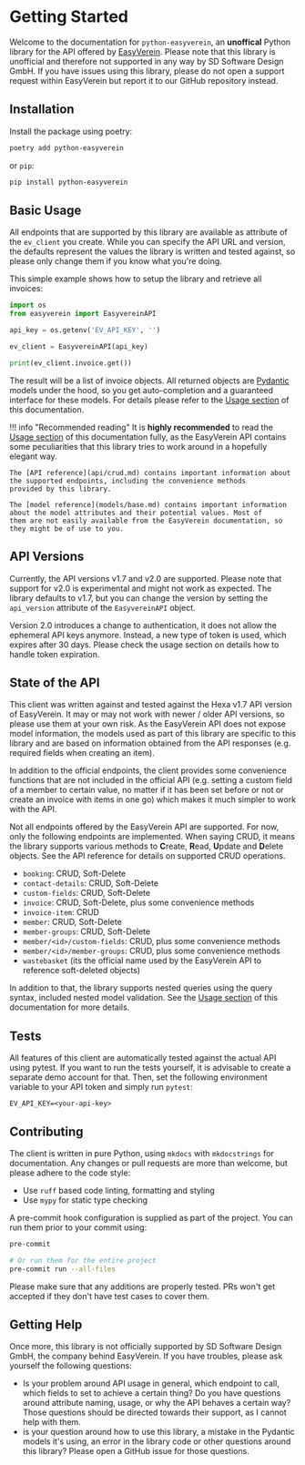 # Getting Started

Welcome to the documentation for `python-easyverein`, an **unoffical** Python library for the API offered by
[EasyVerein](https://easyverein.com). Please note that this library is unofficial and therefore not supported
in any way by SD Software Design GmbH. If you have issues using this library, please do not open a support request
within EasyVerein but report it to our GitHub repository instead.

## Installation

Install the package using poetry:

```bash
poetry add python-easyverein
```

or `pip`:

```bash
pip install python-easyverein
```

## Basic Usage

All endpoints that are supported by this library are available as attribute of the `ev_client` you create. While
you can specify the API URL and version, the defaults represent the values the library is written and tested against,
so please only change them if you know what you're doing.

This simple example shows how to setup the library and retrieve all invoices:

```py
import os
from easyverein import EasyvereinAPI

api_key = os.getenv('EV_API_KEY', '')

ev_client = EasyvereinAPI(api_key)

print(ev_client.invoice.get())
```

The result will be a list of invoice objects. All returned objects are [Pydantic](https://pydantic.dev) models under
the hood, so you get auto-completion and a guaranteed interface for these models. For details please refer to the
[Usage section](usage.md) of this documentation.

!!! info "Recommended reading"
    It is **highly recommended** to read the [Usage section](usage.md) of this documentation fully, as the EasyVerein API contains
    some peculiarities that this library tries to work around in a hopefully elegant way.

    The [API reference](api/crud.md) contains important information about the supported endpoints, including the convenience methods
    provided by this library.

    The [model reference](models/base.md) contains important information about the model attributes and their potential values. Most of
    them are not easily available from the EasyVerein documentation, so they might be of use to you.

## API Versions

Currently, the API versions v1.7 and v2.0 are supported. Please note that support for v2.0 is experimental and might
not work as expected. The library defaults to v1.7, but you can change the version by setting the `api_version` attribute
of the `EasyvereinAPI` object.

Version 2.0 introduces a change to authentication, it does not allow the ephemeral API keys anymore. Instead,
a new type of token is used, which expires after 30 days. Please check the usage section on details how to handle
token expiration.

## State of the API

This client was written against and tested against the Hexa v1.7 API version of EasyVerein. It may or may not work
with newer / older API versions, so please use them at your own risk. As the EasyVerein API does not expose model
information, the models used as part of this library are specific to this library and are based on information obtained
from the API responses (e.g. required fields when creating an item).

In addition to the official endpoints, the client provides some convenience functions that are not included in the 
official API (e.g. setting a custom field of a member to certain value, no matter if it has been set before or not
or create an invoice with items in one go) which makes it much simpler to work with the API.

Not all endpoints offered by the EasyVerein API are supported. For now, only the following endpoints are implemented.
When saying CRUD, it means the library supports various methods to **C**reate, **R**ead, **U**pdate and **D**elete objects. See the API
reference for details on supported CRUD operations.

* `booking`: CRUD, Soft-Delete
* `contact-details`: CRUD, Soft-Delete
* `custom-fields`: CRUD, Soft-Delete
* `invoice`: CRUD, Soft-Delete, plus some convenience methods
* `invoice-item`: CRUD
* `member`: CRUD, Soft-Delete
* `member-groups`: CRUD, Soft-Delete
* `member/<id>/custom-fields`: CRUD, plus some convenience methods
* `member/<id>/member-groups`: CRUD, plus some convenience methods
* `wastebasket` (its the official name used by the EasyVerein API to reference soft-deleted objects)

In addition to that, the library supports nested queries using the query syntax, included nested model validation.
See the [Usage section](usage.md) of this documentation for more details.

## Tests

All features of this client are automatically tested against the actual API using pytest. If you want to run the tests
yourself, it is advisable to create a separate demo account for that. Then, set the following environment variable to
your API token and simply run `pytest`:

```
EV_API_KEY=<your-api-key>
```

## Contributing

The client is written in pure Python, using `mkdocs` with `mkdocstrings` for documentation. Any changes or
pull requests are more than welcome, but please adhere to the code style:

- Use `ruff` based code linting, formatting and styling
- Use `mypy` for static type checking

A pre-commit hook configuration is supplied as part of the project. You can run them prior to your commit using:

```bash
pre-commit

# Or run them for the entire project
pre-commit run --all-files
```

Please make sure that any additions are properly tested. PRs won't get accepted if they don't have test cases to
cover them.

## Getting Help

Once more, this library is not officially supported by SD Software Design GmbH, the company behind EasyVerein.
If you have troubles, please ask yourself the following questions:

- Is your problem around API usage in general, which endpoint to call, which fields to set to achieve a certain thing?
  Do you have questions around attribute naming, usage, or why the API behaves a certain way? Those questions should be
  directed towards their support, as I cannot help with them.
- is your question around how to use this library, a mistake in the Pydantic models it's using, an error in the library
  code or other questions around this library? Please open a GitHub issue for those questions.
